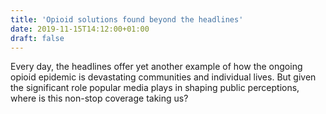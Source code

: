 ```yaml
---
title: 'Opioid solutions found beyond the headlines'
date: 2019-11-15T14:12:00+01:00
draft: false
---
```


Every day, the headlines offer yet another example of how the ongoing opioid epidemic is devastating communities and individual lives. But given the significant role popular media plays in shaping public perceptions, where is this non-stop coverage taking us?